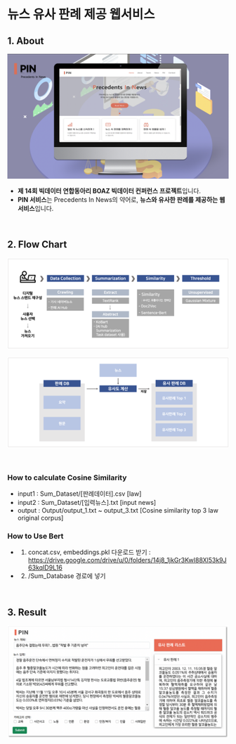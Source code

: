 # 뉴스 유사 판례 제공 웹서비스
## 1. About

<p align="center"><img src="https://github.com/bominkm/Similarity/blob/master/PIN.png?raw=true"></p>

- **제 14회 빅데이터 연합동아리 BOAZ 빅데이터 컨퍼런스 프로젝트**입니다.  
- **PIN 서비스**는 Precedents In News의 약어로, **뉴스와 유사한 판례를 제공하는 웹서비스**입니다.

<br>

## 2. Flow Chart
<p align="center"><img src="https://github.com/bominkm/Similarity/blob/master/Flow-Chart-Modeling.png?raw=true"></p>
<p align="center"><img src="https://github.com/bominkm/Similarity/blob/master/Flow-Chart-DB.png?raw=true"></p>

<br>

### How to calculate Cosine Similarity 

* input1 : Sum_Dataset/[판례데이터].csv [law]
* input2 : Sum_Dataset/[입력뉴스].txt [input news]
* output : Output/output_1.txt ~ output_3.txt [Cosine similarity top 3 law original corpus]

### How to Use Bert
* 1. concat.csv, embeddings.pkl 다운로드 받기 : https://drive.google.com/drive/u/0/folders/14j8_1jkGr3KwI88Xl53k9J63kqID9L16
* 2. /Sum_Database 경로에 넣기

<br>

## 3. Result
<p align="center"><img src="https://github.com/bominkm/Similarity/blob/master/Result.png?raw=true"></p>

<br>
